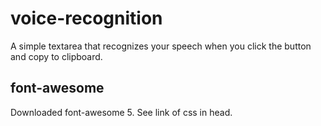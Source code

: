 # voice-recognition

A simple textarea that recognizes your speech when you click the button and copy to clipboard.

## font-awesome

Downloaded font-awesome 5. See link of css in head.
